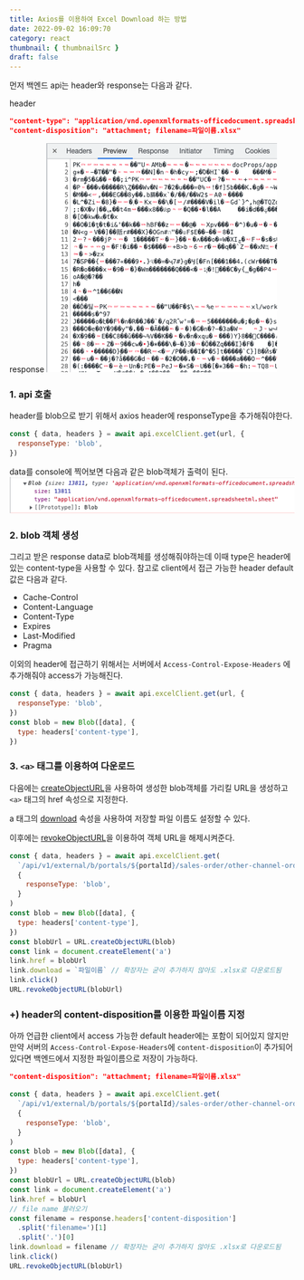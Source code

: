 ```yaml
---
title: Axios를 이용하여 Excel Download 하는 방법
date: 2022-09-02 16:09:70
category: react
thumbnail: { thumbnailSrc }
draft: false
---
```


먼저 백엔드 api는 header와 response는 다음과 같다.

header

```json
"content-type": "application/vnd.openxmlformats-officedocument.spreadsheetml.sheet"
"content-disposition": "attachment; filename=파일이름.xlsx"
```

response
![](./image/excel-response.png)

### 1. api 호출

header를 blob으로 받기 위해서 axios header에 responseType을 추가해줘야한다.

```javascript
const { data, headers } = await api.excelClient.get(url, {
  responseType: 'blob',
})
```

data를 console에 찍어보면 다음과 같은 blob객체가 출력이 된다.
![](./image/console-blob.png)

### 2. blob 객체 생성

그리고 받은 response data로 blob객체를 생성해줘야하는데 이때 type은 header에 있는 content-type을 사용할 수 있다. 참고로 client에서 접근 가능한 header default값은 다음과 같다.

- Cache-Control
- Content-Language
- Content-Type
- Expires
- Last-Modified
- Pragma

이외의 header에 접근하기 위해서는 서버에서 `Access-Control-Expose-Headers` 에 추가해줘야 access가 가능해진다.

```javascript
const { data, headers } = await api.excelClient.get(url, {
  responseType: 'blob',
})
const blob = new Blob([data], {
  type: headers['content-type'],
})
```

### 3. `<a>` 태그를 이용하여 다운로드

다음에는 [createObjectURL](https://developer.mozilla.org/ko/docs/Web/API/URL/createObjectURL)을 사용하여 생성한 blob객체를 가리킬 URL을 생성하고 `<a>` 태그의 href 속성으로 지정한다.

a 태그의 [download](https://www.w3schools.com/tags/att_a_download.asp) 속성을 사용하여 저장할 파일 이름도 설정할 수 있다.

이후에는 [revokeObjectURL](https://developer.mozilla.org/ko/docs/Web/API/URL/revokeObjectURL)을 이용하여 객체 URL을 해제시켜준다.

```javascript
const { data, headers } = await api.excelClient.get(
  `/api/v1/external/b/portals/${portalId}/sales-order/other-channel-order/transactions/excel-download`,
  {
    responseType: 'blob',
  }
)
const blob = new Blob([data], {
  type: headers['content-type'],
})
const blobUrl = URL.createObjectURL(blob)
const link = document.createElement('a')
link.href = blobUrl
link.download = `파일이름` // 확장자는 굳이 추가하지 않아도 .xlsx로 다운로드됨
link.click()
URL.revokeObjectURL(blobUrl)
```

### +) header의 content-disposition를 이용한 파일이름 지정

아까 언급한 client에서 access 가능한 default header에는 포함이 되어있지 않지만 만약 서버의 `Access-Control-Expose-Headers`에 `content-disposition`이 추가되어있다면 백엔드에서 지정한 파일이름으로 저장이 가능하다.

```json
"content-disposition": "attachment; filename=파일이름.xlsx"
```

```javascript
const { data, headers } = await api.excelClient.get(
  `/api/v1/external/b/portals/${portalId}/sales-order/other-channel-order/transactions/excel-download`,
  {
    responseType: 'blob',
  }
)
const blob = new Blob([data], {
  type: headers['content-type'],
})
const blobUrl = URL.createObjectURL(blob)
const link = document.createElement('a')
link.href = blobUrl
// file name 불러오기
const filename = response.headers['content-disposition']
  .split('filename=')[1]
  .split('.')[0]
link.download = filename // 확장자는 굳이 추가하지 않아도 .xlsx로 다운로드됨
link.click()
URL.revokeObjectURL(blobUrl)
```
